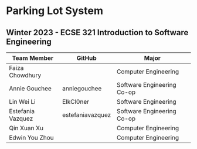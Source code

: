 # Parking Lot System
## Winter 2023 - ECSE 321 Introduction to Software Engineering
| Team Member       | GitHub           | Major                      |
| ----------------- | ---------------- | -------------------------- |
| Faiza Chowdhury   |                  | Computer Engineering       |
| Annie Gouchee     | anniegouchee     | Software Engineering Co-op |
| Lin Wei Li        | ElkCl0ner        | Software Engineering       |
| Estefania Vazquez | estefaniavazquez | Software Engineering Co-op |
| Qin Xuan Xu       |                  | Computer Engineering       |
| Edwin You Zhou    |                  | Computer Engineering       |

